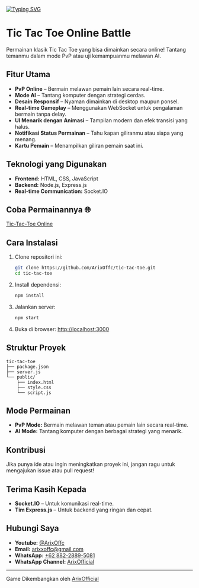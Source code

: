 [![Typing SVG](https://readme-typing-svg.demolab.com/?lines=Tic+Tac+Toe+PvP;Please+Give+Star)](https://git.io/typing-svg)

# Tic Tac Toe Online Battle

Permainan klasik Tic Tac Toe yang bisa dimainkan secara online! Tantang temanmu dalam mode PvP atau uji kemampuanmu melawan AI.

## Fitur Utama

- **PvP Online** – Bermain melawan pemain lain secara real-time.
- **Mode AI** – Tantang komputer dengan strategi cerdas.
- **Desain Responsif** – Nyaman dimainkan di desktop maupun ponsel.
- **Real-time Gameplay** – Menggunakan WebSocket untuk pengalaman bermain tanpa delay.
- **UI Menarik dengan Animasi** – Tampilan modern dan efek transisi yang halus.
- **Notifikasi Status Permainan** – Tahu kapan giliranmu atau siapa yang menang.
- **Kartu Pemain** – Menampilkan giliran pemain saat ini.

## Teknologi yang Digunakan

- **Frontend:** HTML, CSS, JavaScript
- **Backend:** Node.js, Express.js
- **Real-time Communication:** Socket.IO

## Coba Permainannya 🌐
[Tic-Tac-Toe Online](https://tictacto.arixoffc.com)

## Cara Instalasi

1. Clone repositori ini:
   ```bash
   git clone https://github.com/ArixOffc/tic-tac-toe.git
   cd tic-tac-toe
   ```
2. Install dependensi:
   ```bash
   npm install
   ```
3. Jalankan server:
   ```bash
   npm start
   ```
4. Buka di browser: [http://localhost:3000](http://localhost:3000)

## Struktur Proyek
```
tic-tac-toe
├── package.json
├── server.js
└── public/
    ├── index.html
    ├── style.css
    └── script.js
```

## Mode Permainan

- **PvP Mode:** Bermain melawan teman atau pemain lain secara real-time.
- **AI Mode:** Tantang komputer dengan berbagai strategi yang menarik.

## Kontribusi

Jika punya ide atau ingin meningkatkan proyek ini, jangan ragu untuk mengajukan issue atau pull request!

## Terima Kasih Kepada

- **Socket.IO** – Untuk komunikasi real-time.
- **Tim Express.js** – Untuk backend yang ringan dan cepat.

## Hubungi Saya

- **Youtube:** [@ArixOffc](https://www.youtube.com/@ArixOffc)
- **Email:** [arixxoffc@gmail.com](mailto:arixxoffc@gmail.com)
- **WhatsApp:** [+62 882-2889-5081](https://wa.me/6288228895081)
- **WhatsApp Channel:** [ArixOfficial](https://www.whatsapp.com/channel/0029VajAhhB0LKZ4syg4x638)

---
Game Dikembangkan oleh [ArixOfficial](https://arixoffc.com)

